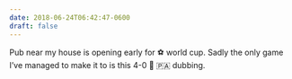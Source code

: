 ```yaml
---
date: 2018-06-24T06:42:47-0600
draft: false
---
```




Pub near my house is opening early for ⚽️ world cup. Sadly the only game I’ve managed to make it to is this 4-0 🏴󠁧󠁢󠁥󠁮󠁧󠁿 🇵🇦 dubbing.



